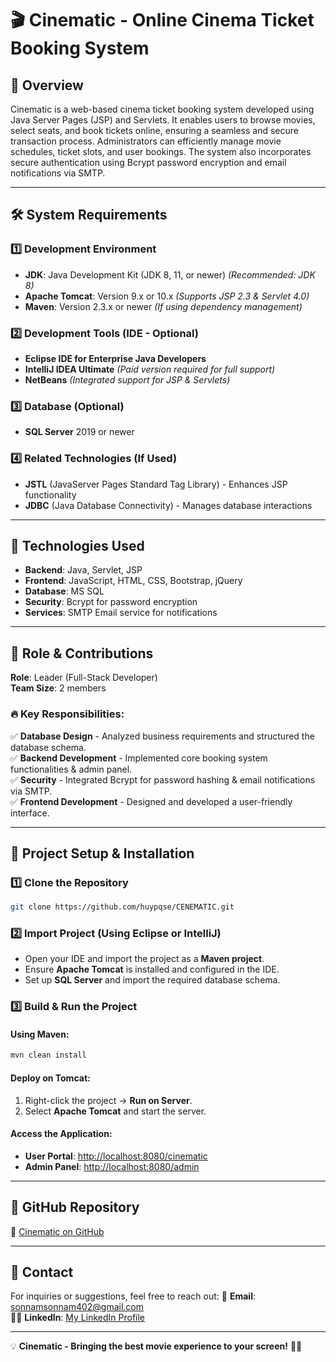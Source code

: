 # 🎬 Cinematic - Online Cinema Ticket Booking System

## 📌 Overview
Cinematic is a web-based cinema ticket booking system developed using Java Server Pages (JSP) and Servlets. It enables users to browse movies, select seats, and book tickets online, ensuring a seamless and secure transaction process. Administrators can efficiently manage movie schedules, ticket slots, and user bookings. The system also incorporates secure authentication using Bcrypt password encryption and email notifications via SMTP.

---

## 🛠️ System Requirements

### 1️⃣ Development Environment
- **JDK**: Java Development Kit (JDK 8, 11, or newer) _(Recommended: JDK 8)_
- **Apache Tomcat**: Version 9.x or 10.x _(Supports JSP 2.3 & Servlet 4.0)_
- **Maven**: Version 2.3.x or newer _(If using dependency management)_

### 2️⃣ Development Tools (IDE - Optional)
- **Eclipse IDE for Enterprise Java Developers**
- **IntelliJ IDEA Ultimate** _(Paid version required for full support)_
- **NetBeans** _(Integrated support for JSP & Servlets)_

### 3️⃣ Database (Optional)
- **SQL Server** 2019 or newer

### 4️⃣ Related Technologies (If Used)
- **JSTL** (JavaServer Pages Standard Tag Library) - Enhances JSP functionality
- **JDBC** (Java Database Connectivity) - Manages database interactions

---

## 🚀 Technologies Used
- **Backend**: Java, Servlet, JSP
- **Frontend**: JavaScript, HTML, CSS, Bootstrap, jQuery
- **Database**: MS SQL
- **Security**: Bcrypt for password encryption
- **Services**: SMTP Email service for notifications

---

## 🔹 Role & Contributions
**Role**: Leader (Full-Stack Developer)  
**Team Size**: 2 members  

### 🔥 Key Responsibilities:
✅ **Database Design** - Analyzed business requirements and structured the database schema.  
✅ **Backend Development** - Implemented core booking system functionalities & admin panel.  
✅ **Security** - Integrated Bcrypt for password hashing & email notifications via SMTP.  
✅ **Frontend Development** - Designed and developed a user-friendly interface.  

---

## 📂 Project Setup & Installation

### 1️⃣ Clone the Repository
```sh
git clone https://github.com/huypqse/CENEMATIC.git
```

### 2️⃣ Import Project (Using Eclipse or IntelliJ)
- Open your IDE and import the project as a **Maven project**.
- Ensure **Apache Tomcat** is installed and configured in the IDE.
- Set up **SQL Server** and import the required database schema.

### 3️⃣ Build & Run the Project
#### Using Maven:
```sh
mvn clean install
```
#### Deploy on Tomcat:
1. Right-click the project → **Run on Server**.
2. Select **Apache Tomcat** and start the server.

#### Access the Application:
- **User Portal**: [http://localhost:8080/cinematic](http://localhost:8080/cinematic)
- **Admin Panel**: [http://localhost:8080/admin](http://localhost:8080/admin)

---

## 🔗 GitHub Repository
🔗 [Cinematic on GitHub](https://github.com/sonnamnguyen/cinema-house-cinema-web-project)

---

## 📧 Contact
For inquiries or suggestions, feel free to reach out:
📩 **Email**: [sonnamsonnam402@gmail.com](mailto:sonnamsonnam402@gmail.com)  
👨‍💻 **LinkedIn**: [My LinkedIn Profile](linkedin.com/in/son-nam-nguyen-0a8094354)

---

💡 **Cinematic - Bringing the best movie experience to your screen!** 🎥🍿
